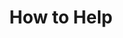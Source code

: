 ---
title: How to Help
type: how_to_help
page: /how-to-help.html
menu:
  main:
    name: How to Help
    weight: 2
hero:
  overlay: blue
  title: How to Help
  text: WE are currently fundraising for X. Look out for Y upcoming events!
---